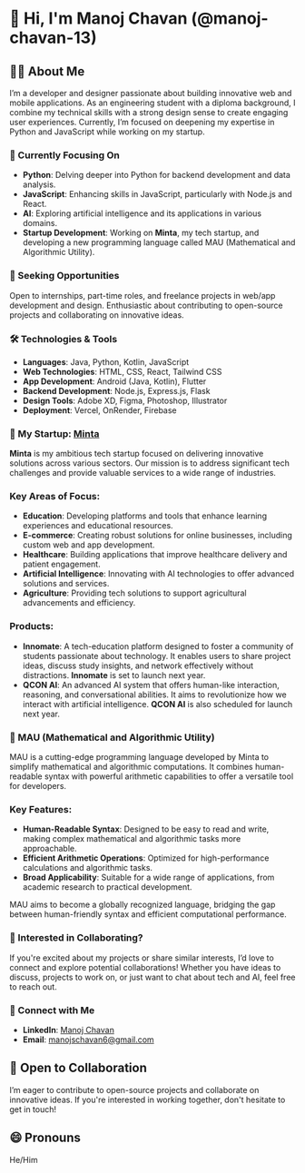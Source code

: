 # 👋 Hi, I'm Manoj Chavan (@manoj-chavan-13)

## 👨‍💻 About Me

I’m a developer and designer passionate about building innovative web and mobile applications. As an engineering student with a diploma background, I combine my technical skills with a strong design sense to create engaging user experiences. Currently, I’m focused on deepening my expertise in Python and JavaScript while working on my startup.

### 🌱 Currently Focusing On

- **Python**: Delving deeper into Python for backend development and data analysis.
- **JavaScript**: Enhancing skills in JavaScript, particularly with Node.js and React.
- **AI**: Exploring artificial intelligence and its applications in various domains.
- **Startup Development**: Working on **Minta**, my tech startup, and developing a new programming language called MAU (Mathematical and Algorithmic Utility).

### 💼 Seeking Opportunities

Open to internships, part-time roles, and freelance projects in web/app development and design. Enthusiastic about contributing to open-source projects and collaborating on innovative ideas.

### 🛠️ Technologies & Tools

- **Languages**: Java, Python, Kotlin, JavaScript
- **Web Technologies**: HTML, CSS, React, Tailwind CSS
- **App Development**: Android (Java, Kotlin), Flutter
- **Backend Development**: Node.js, Express.js, Flask
- **Design Tools**: Adobe XD, Figma, Photoshop, Illustrator
- **Deployment**: Vercel, OnRender, Firebase

### 🚀 My Startup: [Minta](https://minta.in)

**Minta** is my ambitious tech startup focused on delivering innovative solutions across various sectors. Our mission is to address significant tech challenges and provide valuable services to a wide range of industries.

### Key Areas of Focus:
- **Education**: Developing platforms and tools that enhance learning experiences and educational resources.
- **E-commerce**: Creating robust solutions for online businesses, including custom web and app development.
- **Healthcare**: Building applications that improve healthcare delivery and patient engagement.
- **Artificial Intelligence**: Innovating with AI technologies to offer advanced solutions and services.
- **Agriculture**: Providing tech solutions to support agricultural advancements and efficiency.

### Products:
- **Innomate**: A tech-education platform designed to foster a community of students passionate about technology. It enables users to share project ideas, discuss study insights, and network effectively without distractions. **Innomate** is set to launch next year.
- **QCON AI**: An advanced AI system that offers human-like interaction, reasoning, and conversational abilities. It aims to revolutionize how we interact with artificial intelligence. **QCON AI** is also scheduled for launch next year.

### 🌟 MAU (Mathematical and Algorithmic Utility)

MAU is a cutting-edge programming language developed by Minta to simplify mathematical and algorithmic computations. It combines human-readable syntax with powerful arithmetic capabilities to offer a versatile tool for developers.

### Key Features:
- **Human-Readable Syntax**: Designed to be easy to read and write, making complex mathematical and algorithmic tasks more approachable.
- **Efficient Arithmetic Operations**: Optimized for high-performance calculations and algorithmic tasks.
- **Broad Applicability**: Suitable for a wide range of applications, from academic research to practical development.

MAU aims to become a globally recognized language, bridging the gap between human-friendly syntax and efficient computational performance.

### 🤝 Interested in Collaborating?

If you're excited about my projects or share similar interests, I’d love to connect and explore potential collaborations! Whether you have ideas to discuss, projects to work on, or just want to chat about tech and AI, feel free to reach out.

### 💬 Connect with Me

- **LinkedIn**: [Manoj Chavan](https://www.linkedin.com/in/manojchavan1311)
- **Email**: [manojschavan6@gmail.com](mailto:manojschavan6@gmail.com)

## 🚀 Open to Collaboration

I’m eager to contribute to open-source projects and collaborate on innovative ideas. If you're interested in working together, don't hesitate to get in touch!

## 😄 Pronouns

He/Him
